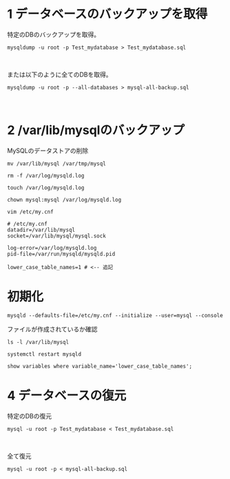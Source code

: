 # 1 データベースのバックアップを取得

特定のDBのバックアップを取得。

```
mysqldump -u root -p Test_mydatabase > Test_mydatabase.sql
```

<br>


または以下のように全てのDBを取得。


```
mysqldump -u root -p --all-databases > mysql-all-backup.sql
```


<br>

# 2 /var/lib/mysqlのバックアップ

MySQLのデータストアの削除

```
mv /var/lib/mysql /var/tmp/mysql
```


```
rm -f /var/log/mysqld.log
```


```
touch /var/log/mysqld.log
```

```
chown mysql:mysql /var/log/mysqld.log
``` 




```
vim /etc/my.cnf
```


```
# /etc/my.cnf
datadir=/var/lib/mysql
socket=/var/lib/mysql/mysql.sock

log-error=/var/log/mysqld.log
pid-file=/var/run/mysqld/mysqld.pid

lower_case_table_names=1 # <-- 追記
```


# 初期化


```
mysqld --defaults-file=/etc/my.cnf --initialize --user=mysql --console
```

ファイルが作成されているか確認


```
ls -l /var/lib/mysql
```


```
systemctl restart mysqld
```


```
show variables where variable_name='lower_case_table_names';
```


# 4 データベースの復元

特定のDBの復元

```
mysql -u root -p Test_mydatabase < Test_mydatabase.sql
```


<br>

全て復元

```
mysql -u root -p < mysql-all-backup.sql
```




